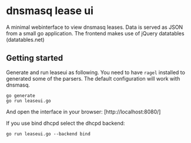 # dnsmasq lease ui

A minimal webinterface to view dnsmasq leases. Data is served as JSON from a
small go application.
The frontend makes use of jQuery datatables (datatables.net)

## Getting started

Generate and run leaseui as following. You need to have `ragel` installed to
generated some of the parsers. The default configuration will work with
dnsmasq.
```
go generate
go run leaseui.go
```
And open the interface in your browser: [http://localhost:8080/]

If you use bind dhcpd select the dhcpd backend:
```
go run leaseui.go --backend bind
```
